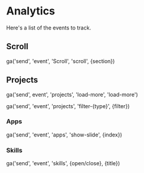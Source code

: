 # Analytics
Here's a list of the events to track.

## Scroll 
ga('send', 'event', 'Scroll', 'scroll', {section})

## Projects
ga('send', event', 'projects', 'load-more', 'load-more')

ga('send', 'event', 'projects', 'filter-{type}', {filter})

### Apps
ga('send', 'event', 'apps', 'show-slide', {index})

### Skills
ga('send', 'event', 'skills', {open/close}, {title})
